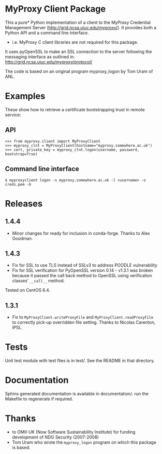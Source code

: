 MyProxy Client Package
======================
This a pure* Python implementation of a client to the MyProxy Credential
Management Server (http://grid.ncsa.uiuc.edu/myproxy/).  It provides both a 
Python API and a command line interface.

* i.e. MyProxy C client libraries are not required for this package. 

It uses pyOpenSSL to make an SSL connection to the server following the
messaging interface as outlined in: http://grid.ncsa.uiuc.edu/myproxy/protocol/

The code is based on an original program myproxy_logon by Tom Uram of ANL.

Examples
========
These show how to retrieve a certificate bootstrapping trust in remote service:

API
---

```
>>> from myproxy.client import MyProxyClient
>>> myproxy_clnt = MyProxyClient(hostname="myproxy.somewhere.ac.uk")
>>> cert, private_key = myproxy_clnt.logon(username, password, bootstrap=True)
```

Command line interface
----------------------
```
$ myproxyclient logon -s myproxy.somewhere.ac.uk -l <username> -o creds.pem -b
```

Releases
========
1.4.4
-----
 * Minor changes for ready for inclusion in conda-forge.  Thanks to Alex Goodman.

1.4.3
-----
 * Fix for SSL to use TLS instead of SSLv3 to address POODLE vulnerability
 * Fix for SSL verification for PyOpenSSL version 0.14 - v1.3.1 was broken
   because it passed the call back method to OpenSSL using verification classes'
   `__call__` method.
   
Tested on CentOS 6.4.
   
1.3.1
-----
 * Fix to `MyProxyClient.writeProxyFile` and 
   `MyProxyClient.readProxyFile` to correctly pick-up overridden file 
   setting.  Thanks to Nicolas Carenton, IPSL.

Tests
=====
Unit test module with test files is in test/.  See the README in that directory.

Documentation
=============
Sphinx generated documentation is available in documentation/.  run the 
Makefile to regenerate if required.

Thanks
======
 * to OMII-UK (Now Software Sustainability Institute) for funding development of NDG Security (2007-2008)
 * Tom Uram who wrote the `myproxy_logon` program on which this package is based.
